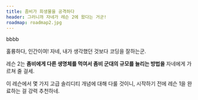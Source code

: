 ```yaml
---
title: 좀비가 희생물을 공격하다 
header: 그러니까 자네가 레슨 2에 왔다는 거군!
roadmap: roadmap2.jpg
---
```

bbbb

훌륭하다, 인간이여! 자네, 내가 생각했던 것보다 코딩을 잘하는군. 

레슨 2는 **좀비에게 다른 생명체를 먹여서 좀비 군대의 규모를 늘리는 방법을** 자네에게 가르쳐 줄 걸세.

이 레슨에서 몇 가지 고급 솔리디티 개념에 대해 다룰 것이니, 시작하기 전에 레슨 1을 완료하는 걸 강력 추천하네.
